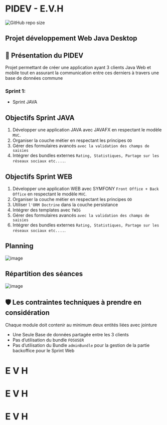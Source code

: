 # PIDEV - E.V.H
 ![GitHub repo size](https://img.shields.io/github/repo-size/oookbaaa/PI_java/tree/User)
 ## Projet développement Web Java Desktop
 ## 🧰 Présentation du PIDEV
Projet permettant de créer une application ayant 3 clients Java Web et mobile tout en assurant la communication entre ces derniers à travers une base de données commune

 ### Sprint 1:
 - Sprint JAVA
 ## Objectifs Sprint JAVA
 1. Développer une application JAVA avec JAVAFX  en respectant le modèle `MVC`.
1. Organiser la couche métier en respectant les principes `OO`
1. Gérer des formulaires avancés `avec la validation des champs de saisies`
1. Intégrer des bundles externes `Rating, Statistiques, Partage sur les réseaux sociaux etc....`.

## Objectifs Sprint WEB
1. Développer une application WEB avec SYMFONY `Front
   Office + Back Office` en respectant le modèle `MVC`.
1. Organiser la couche métier en respectant les principes `OO`
1. Utiliser `l'ORM Doctrine` dans la couche persistance
1. Intégrer des templates avec `TWIG`
1. Gérer des formulaires avancés `avec la validation des champs de saisies`
1. Intégrer des bundles externes `Rating, Statistiques, Partage sur les réseaux sociaux etc....`.

## Planning
![image](https://user-images.githubusercontent.com/61393700/221413444-e838c951-b1f0-4c1c-be96-a29660d96fb0.png)
## Répartition des séances
![image](https://user-images.githubusercontent.com/61393700/221413682-1d31d083-0554-4bed-a27d-188c5e534030.png)

## 🛡️ Les contraintes techniques à prendre en considération
Chaque module doit contenir au minimum deux entités liées avec jointure 
- Une Seule Base de données partagée entre les 3 clients
- Pas d’utilisation du bundle `FOSUSER `
- Pas d’utilisation du Bundle `adminBundle` pour la gestion de la partie backoffice pour le Sprint Web
#   E V H 
 
 #   E V H 
 
 #   E V H 
 
 

